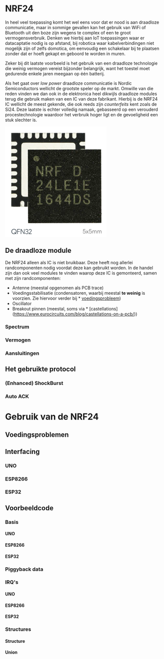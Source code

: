 # NRF24

In heel veel toepassing komt het wel eens voor dat er nood is aan draadloze communicatie, maar in sommige gevallen kan het gebruik van WiFi of Bluetooth uit den boze zijn wegens te complex of een te groot vermogensverbruik. Denken we hierbij aan IoT toepassingen waar er datacaptatie nodig is op afstand, bij robotica waar kabelverbindingen niet mogelijk zijn of zelfs domotica, om eenvoudig een schakelaar bij te plaatsen zonder dat er hoeft gekapt en geboord te worden in muren. 

Zeker bij dit laatste voorbeeld is het gebruik van een draadloze technologie die weinig vermogen vereist bijzonder belangrijk, want het toestel moet gedurende enkele jaren meegaan op één batterij. 

Als het gaat over _low power_ draadloze communicatie is Nordic Semiconductors wellicht de grootste speler op de markt. Omwille van die reden vinden we dan ook in de elektronica heel dikwijls draadloze modules terug die gebruik maken van een IC van deze fabrikant. Hierbij is de NRF24 IC wellicht de meest gekende, die ook reeds zijn _counterfeits_ kent zoals de Si24. Deze laatste is echter volledig namaak, gebasseerd op een verouderd procestechnologie waardoor het verbruik hoger ligt en de gevoeligheid een stuk slechter is.

![NRF24 IC](./assets/nrf24_ic.png)

## De draadloze module

De NRF24 alleen als IC is niet bruikbaar. Deze heeft nog allerlei randcomponenten nodig voordat deze kan gebruikt worden. In de handel zijn dan ook veel modules te vinden waarop deze IC is gemonteerd, samen met zijn randcomponenten:
* Antenne (meestal opgenomen als PCB trace)
* Voedingsstabilisatie (condensatoren, waarbij meestal __te weinig__ is voorzien. Zie hiervoor verder bij * [voedingsprobleem](#Voedingsprobleem))
* Oscillator
* Breakout pinnen (meestal, soms via * [castellations] (https://www.eurocircuits.com/blog/castellations-on-a-pcb/))

### Spectrum

### Vermogen

### Aansluitingen

## Het gebruikte protocol

### (Enhanced) ShockBurst

### Auto ACK

# Gebruik van de NRF24

## Voedingsproblemen

## Interfacing

### UNO

### ESP8266

### ESP32

## Voorbeeldcode

### Basis

#### UNO

#### ESP8266

#### ESP32

### Piggyback data

### IRQ's

#### UNO

#### ESP8266

#### ESP32

### Structures

#### Structure

#### Union
